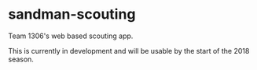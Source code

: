 # sandman-scouting
Team 1306's web based scouting app.

This is currently in development and will be usable by the start of the 2018 season.
